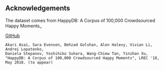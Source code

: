 ## Acknowledgements

The dataset comes from HappyDB: A Corpus of 100,000 Crowdsourced Happy Moments_

[GitHub](https://github.com/megagonlabs/HappyDB?tab=readme-ov-file)

```
Akari Asai, Sara Evensen, Behzad Golshan, Alon Halevy, Vivian Li, Andrei Lopatenko, 
Daniela Stepanov, Yoshihiko Suhara, Wang-Chiew Tan, Yinzhan Xu, 
"HappyDB: A Corpus of 100,000 Crowdsourced Happy Moments", LREC '18, May 2018. (to appear)
```